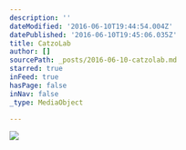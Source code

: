 ```yaml
---
description: ''
dateModified: '2016-06-10T19:44:54.004Z'
datePublished: '2016-06-10T19:45:06.035Z'
title: CatzoLab
author: []
sourcePath: _posts/2016-06-10-catzolab.md
starred: true
inFeed: true
hasPage: false
inNav: false
_type: MediaObject

---
```

![](https://the-grid-user-content.s3-us-west-2.amazonaws.com/a75c5402-543c-4725-b765-1ccfeda86487.png)